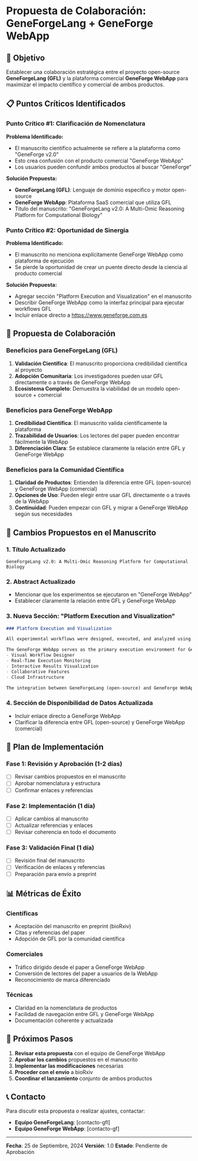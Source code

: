 # Propuesta de Colaboración: GeneForgeLang + GeneForge WebApp

## 🎯 Objetivo

Establecer una colaboración estratégica entre el proyecto open-source **GeneForgeLang (GFL)** y la plataforma comercial **GeneForge WebApp** para maximizar el impacto científico y comercial de ambos productos.

## 📋 Puntos Críticos Identificados

### Punto Crítico #1: Clarificación de Nomenclatura

**Problema Identificado:**
- El manuscrito científico actualmente se refiere a la plataforma como "GeneForge v2.0"
- Esto crea confusión con el producto comercial "GeneForge WebApp"
- Los usuarios pueden confundir ambos productos al buscar "GeneForge"

**Solución Propuesta:**
- **GeneForgeLang (GFL)**: Lenguaje de dominio específico y motor open-source
- **GeneForge WebApp**: Plataforma SaaS comercial que utiliza GFL
- Título del manuscrito: "GeneForgeLang v2.0: A Multi-Omic Reasoning Platform for Computational Biology"

### Punto Crítico #2: Oportunidad de Sinergia

**Problema Identificado:**
- El manuscrito no menciona explícitamente GeneForge WebApp como plataforma de ejecución
- Se pierde la oportunidad de crear un puente directo desde la ciencia al producto comercial

**Solución Propuesta:**
- Agregar sección "Platform Execution and Visualization" en el manuscrito
- Describir GeneForge WebApp como la interfaz principal para ejecutar workflows GFL
- Incluir enlace directo a https://www.geneforge.com.es

## 🤝 Propuesta de Colaboración

### Beneficios para GeneForgeLang (GFL)
1. **Validación Científica**: El manuscrito proporciona credibilidad científica al proyecto
2. **Adopción Comunitaria**: Los investigadores pueden usar GFL directamente o a través de GeneForge WebApp
3. **Ecosistema Completo**: Demuestra la viabilidad de un modelo open-source + comercial

### Beneficios para GeneForge WebApp
1. **Credibilidad Científica**: El manuscrito valida científicamente la plataforma
2. **Trazabilidad de Usuarios**: Los lectores del paper pueden encontrar fácilmente la WebApp
3. **Diferenciación Clara**: Se establece claramente la relación entre GFL y GeneForge WebApp

### Beneficios para la Comunidad Científica
1. **Claridad de Productos**: Entienden la diferencia entre GFL (open-source) y GeneForge WebApp (comercial)
2. **Opciones de Uso**: Pueden elegir entre usar GFL directamente o a través de la WebApp
3. **Continuidad**: Pueden empezar con GFL y migrar a GeneForge WebApp según sus necesidades

## 📝 Cambios Propuestos en el Manuscrito

### 1. Título Actualizado
```
GeneForgeLang v2.0: A Multi-Omic Reasoning Platform for Computational Biology
```

### 2. Abstract Actualizado
- Mencionar que los experimentos se ejecutaron en "GeneForge WebApp"
- Establecer claramente la relación entre GFL y GeneForge WebApp

### 3. Nueva Sección: "Platform Execution and Visualization"
```markdown
### Platform Execution and Visualization

All experimental workflows were designed, executed, and analyzed using the GeneForge WebApp (https://www.geneforge.com.es), a comprehensive SaaS platform that provides an intuitive interface for GeneForgeLang workflow development and execution.

The GeneForge WebApp serves as the primary execution environment for GeneForgeLang workflows, offering:
- Visual Workflow Designer
- Real-Time Execution Monitoring
- Interactive Results Visualization
- Collaborative Features
- Cloud Infrastructure

The integration between GeneForgeLang (open-source) and GeneForge WebApp (commercial) demonstrates a successful model of open-source innovation complemented by enterprise-grade execution capabilities.
```

### 4. Sección de Disponibilidad de Datos Actualizada
- Incluir enlace directo a GeneForge WebApp
- Clarificar la diferencia entre GFL (open-source) y GeneForge WebApp (comercial)

## 🚀 Plan de Implementación

### Fase 1: Revisión y Aprobación (1-2 días)
- [ ] Revisar cambios propuestos en el manuscrito
- [ ] Aprobar nomenclatura y estructura
- [ ] Confirmar enlaces y referencias

### Fase 2: Implementación (1 día)
- [ ] Aplicar cambios al manuscrito
- [ ] Actualizar referencias y enlaces
- [ ] Revisar coherencia en todo el documento

### Fase 3: Validación Final (1 día)
- [ ] Revisión final del manuscrito
- [ ] Verificación de enlaces y referencias
- [ ] Preparación para envío a preprint

## 📊 Métricas de Éxito

### Científicas
- Aceptación del manuscrito en preprint (bioRxiv)
- Citas y referencias del paper
- Adopción de GFL por la comunidad científica

### Comerciales
- Tráfico dirigido desde el paper a GeneForge WebApp
- Conversión de lectores del paper a usuarios de la WebApp
- Reconocimiento de marca diferenciado

### Técnicas
- Claridad en la nomenclatura de productos
- Facilidad de navegación entre GFL y GeneForge WebApp
- Documentación coherente y actualizada

## 🤝 Próximos Pasos

1. **Revisar esta propuesta** con el equipo de GeneForge WebApp
2. **Aprobar los cambios** propuestos en el manuscrito
3. **Implementar las modificaciones** necesarias
4. **Proceder con el envío** a bioRxiv
5. **Coordinar el lanzamiento** conjunto de ambos productos

## 📞 Contacto

Para discutir esta propuesta o realizar ajustes, contactar:
- **Equipo GeneForgeLang**: [contacto-gfl]
- **Equipo GeneForge WebApp**: [contacto-gf]

---

**Fecha**: 25 de Septiembre, 2024
**Versión**: 1.0
**Estado**: Pendiente de Aprobación
